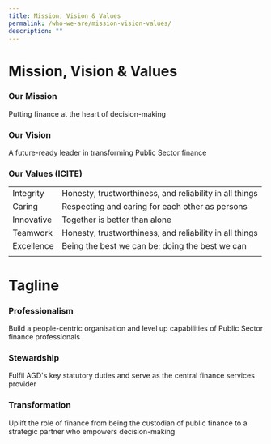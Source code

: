 ```yaml
---
title: Mission, Vision & Values
permalink: /who-we-are/mission-vision-values/
description: ""
---
```

Mission, Vision & Values
========================

### Our Mission

Putting finance at the heart of decision-making

### Our Vision

A future-ready leader in transforming Public Sector finance

### Our Values (ICITE)



|||
| -------- | -------- |
| Integrity| Honesty, trustworthiness, and reliability in all things|
| Caring| Respecting and caring for each other as persons|
| Innovative|Together is better than alone|
| Teamwork| Honesty, trustworthiness, and reliability in all things|
| Excellence| Being the best we can be; doing the best we can|
|  |  |

Tagline
=======

### Professionalism

Build a people-centric organisation and level up capabilities of Public Sector finance professionals

### Stewardship

Fulfil AGD's key statutory duties and serve as the central finance services provider

### Transformation

Uplift the role of finance from being the custodian of public finance to a strategic partner who empowers decision-making